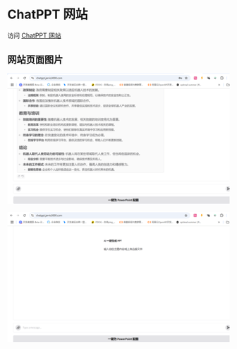 # ChatPPT 网站

访问 [ChatPPT 网站](https://chatppt.jarvis3000.com)

## 网站页面图片

![网站页面图片1](https://raw.githubusercontent.com/dongbeixiaohuo/ChatPPT/20241027https/images/Snipaste_2024-11-10_16-14-44.png)

![网站页面图片2](https://raw.githubusercontent.com/dongbeixiaohuo/ChatPPT/20241027https/images/Snipaste_2024-11-10_16-15-08.png)

